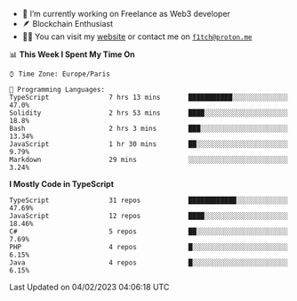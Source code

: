 - 🔭 I’m currently working on Freelance as Web3 developer
- 🪶 Blockchain Enthusiast
- 👨‍💻 You can visit my [website](https://f1tch.xyz) or contact me on [`f1tch@proton.me`](mailto:f1tch@proton.me)

<!--START_SECTION:waka-->
📊 **This Week I Spent My Time On** 

```text
⌚︎ Time Zone: Europe/Paris

💬 Programming Languages: 
TypeScript               7 hrs 13 mins       ███████████░░░░░░░░░░░░░░   47.0% 
Solidity                 2 hrs 53 mins       ████░░░░░░░░░░░░░░░░░░░░░   18.8% 
Bash                     2 hrs 3 mins        ███░░░░░░░░░░░░░░░░░░░░░░   13.34% 
JavaScript               1 hr 30 mins        ██░░░░░░░░░░░░░░░░░░░░░░░   9.79% 
Markdown                 29 mins             ░░░░░░░░░░░░░░░░░░░░░░░░░   3.24%

```

**I Mostly Code in TypeScript** 

```text
TypeScript               31 repos            ████████████░░░░░░░░░░░░░   47.69% 
JavaScript               12 repos            ████░░░░░░░░░░░░░░░░░░░░░   18.46% 
C#                       5 repos             ██░░░░░░░░░░░░░░░░░░░░░░░   7.69% 
PHP                      4 repos             █░░░░░░░░░░░░░░░░░░░░░░░░   6.15% 
Java                     4 repos             █░░░░░░░░░░░░░░░░░░░░░░░░   6.15%

```



 Last Updated on 04/02/2023 04:06:18 UTC
<!--END_SECTION:waka-->
